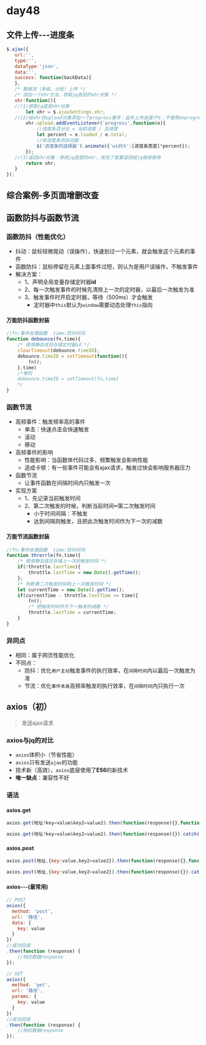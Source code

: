 # day48

## 文件上传---进度条

 ```js
$.ajax({
    url:'',
    type:'',
    dataType:'json',
    data:'',
    success: function(backData){
    },
    /* 数据流（多级，分批）上传 */
    /* 添加一个xhr方法，获取jq底层的xhr对象 */
    xhr:function(){
	//(1)获取jq底层xhr对象
        let xhr = $.ajaxSettings.xhr;
    //(2)给xhr的upload对象添加一个progress事件：监听上传进度(PS：不使用onprogress注册事件，是因为on注册事件会覆盖已有事件)
        xhr.upload.addEventListener('progress',function(e){
            //进度条百分比 = 当前进度 / 总进度
            let percent = e.loaded / e.total;
            //给进度条添加动画
            $('进度条的选择器').animate({'width':[进度条宽度]*percent});
        });
    //(3)返回xhr对象：修改jq底层的xhr，改完了就要返回给jq继续使用
        return xhr;
    }
});
 ```

## 综合案例-多页面增删改查

## 函数防抖与函数节流

### 函数防抖（性能优化）

- 抖动：鼠标轻微晃动（误操作），快速划过一个元素，就会触发这个元素的事件
- 函数防抖：鼠标停留在元素上面事件过短，则认为是用户误操作，不触发事件
- 解决方案：
  - 1、声明全局变量存储定时器**id**
  - 2、每一次触发事件的时候先清除上一次的定时器，以最后一次触发为准
  - 3、触发事件时开启定时器，等待（500ms）才会触发
    - 定时器中`this`默认为`window`需要动态处理`this`指向

#### 万能防抖函数封装

```js
//fn:事件处理函数  time:防抖时间
function debounce(fn,time){
    /* 使用静态成员存储定时器id */
   	clearTimeout(debounce.timeID);
    debounce.timeID = setTimeout(function(){
        fn();
    },time)
    /*等同
    debounce.timeID = setTimeout(fn,time)
    */
}
```

### 函数节流

- 高频事件：触发频率高的事件
  - 单击：快速点击会快速触发
  - 滚动
  - 移动
- 高频事件的影响
  - 性能影响：当函数体代码过多，频繁触发会影响性能
  - 造成卡顿：有一些事件可能会有ajax请求，触发过快会影响服务器压力
- 函数节流
  - 让事件函数在间隔时间内只触发一次 
- 实现方案
  - 1、先记录当前触发时间
  - 2、第二次触发的时候，判断当前时间➖第二次触发时间
    - 小于时间间隔：不触发
    - 达到间隔则触发，且把此次触发时间作为下一次的减数

#### 万能节流函数封装

```js
//fn:事件处理函数  time:防抖时间
function throrrle(fn,time){
    /* 使用静态成员存储上一次的触发时间 */
	if(!throttle.lastTime){
        throttle.lastTime = new Date().getTime();
    };
    /* 判断第二次触发时间和上一次触发时间 */
    let currentTime = new Date().getTime();
    if(currentTime - throttle.lastTime >= time){
        fn();
        /* 把触发时间作为下一触发的减数 */
        throttle.lastTime = currentTime;
	}
}
```

### 异同点

- 相同：属于网页性能优化
- 不同点：
  - 防抖：优化`用户主动`触发事件的执行效率，在`间隔时间`内以最后一次触发为准
  - 节流：优化`事件本身`高频率触发的执行效率，在`间隔时间`内只执行一次

## axios（初）

> 发送ajax请求

### axios与jq的对比

- `axios`体积小（节省性能）
- `axios`只有发送`ajax`的功能
- 技术新（高效），`axios`底层使用了**ES6**的新技术
- **唯一缺点**：兼容性不好

### 语法

####  axios.get

```js
axios.get(地址?key=value&key2=value2).then(function(response){},function(err){})

axios.get(地址?key=value&key2=value2).then(function(response){}).catch(function(err){})
```

####  axios.post

```js
axios.post(地址,{key:value,key2=value2}).then(function(response){},function(err){})

axios.post(地址,{key:value,key2=value2}).then(function(response){}).catch(function(err){})
```

####  axios---(最常用)

```js
// POST
axios({
  method: 'post',
  url: '路径',
  data: {
    key: value
  }
}) 
//成功回调
.then(function (response) {
    //响应数据response
});

// GET
axios({
  method: 'get',
  url: '路径',
  params: {
    key: value
  }
}) 
//成功回调
.then(function (response) {
    //响应数据response
});
```



